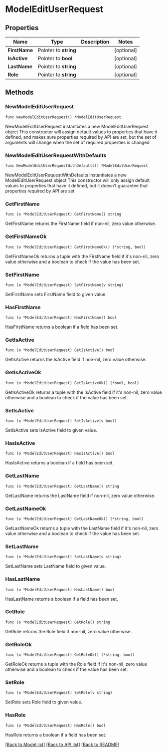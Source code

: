 # ModelEditUserRequest

## Properties

Name | Type | Description | Notes
------------ | ------------- | ------------- | -------------
**FirstName** | Pointer to **string** |  | [optional] 
**IsActive** | Pointer to **bool** |  | [optional] 
**LastName** | Pointer to **string** |  | [optional] 
**Role** | Pointer to **string** |  | [optional] 

## Methods

### NewModelEditUserRequest

`func NewModelEditUserRequest() *ModelEditUserRequest`

NewModelEditUserRequest instantiates a new ModelEditUserRequest object
This constructor will assign default values to properties that have it defined,
and makes sure properties required by API are set, but the set of arguments
will change when the set of required properties is changed

### NewModelEditUserRequestWithDefaults

`func NewModelEditUserRequestWithDefaults() *ModelEditUserRequest`

NewModelEditUserRequestWithDefaults instantiates a new ModelEditUserRequest object
This constructor will only assign default values to properties that have it defined,
but it doesn't guarantee that properties required by API are set

### GetFirstName

`func (o *ModelEditUserRequest) GetFirstName() string`

GetFirstName returns the FirstName field if non-nil, zero value otherwise.

### GetFirstNameOk

`func (o *ModelEditUserRequest) GetFirstNameOk() (*string, bool)`

GetFirstNameOk returns a tuple with the FirstName field if it's non-nil, zero value otherwise
and a boolean to check if the value has been set.

### SetFirstName

`func (o *ModelEditUserRequest) SetFirstName(v string)`

SetFirstName sets FirstName field to given value.

### HasFirstName

`func (o *ModelEditUserRequest) HasFirstName() bool`

HasFirstName returns a boolean if a field has been set.

### GetIsActive

`func (o *ModelEditUserRequest) GetIsActive() bool`

GetIsActive returns the IsActive field if non-nil, zero value otherwise.

### GetIsActiveOk

`func (o *ModelEditUserRequest) GetIsActiveOk() (*bool, bool)`

GetIsActiveOk returns a tuple with the IsActive field if it's non-nil, zero value otherwise
and a boolean to check if the value has been set.

### SetIsActive

`func (o *ModelEditUserRequest) SetIsActive(v bool)`

SetIsActive sets IsActive field to given value.

### HasIsActive

`func (o *ModelEditUserRequest) HasIsActive() bool`

HasIsActive returns a boolean if a field has been set.

### GetLastName

`func (o *ModelEditUserRequest) GetLastName() string`

GetLastName returns the LastName field if non-nil, zero value otherwise.

### GetLastNameOk

`func (o *ModelEditUserRequest) GetLastNameOk() (*string, bool)`

GetLastNameOk returns a tuple with the LastName field if it's non-nil, zero value otherwise
and a boolean to check if the value has been set.

### SetLastName

`func (o *ModelEditUserRequest) SetLastName(v string)`

SetLastName sets LastName field to given value.

### HasLastName

`func (o *ModelEditUserRequest) HasLastName() bool`

HasLastName returns a boolean if a field has been set.

### GetRole

`func (o *ModelEditUserRequest) GetRole() string`

GetRole returns the Role field if non-nil, zero value otherwise.

### GetRoleOk

`func (o *ModelEditUserRequest) GetRoleOk() (*string, bool)`

GetRoleOk returns a tuple with the Role field if it's non-nil, zero value otherwise
and a boolean to check if the value has been set.

### SetRole

`func (o *ModelEditUserRequest) SetRole(v string)`

SetRole sets Role field to given value.

### HasRole

`func (o *ModelEditUserRequest) HasRole() bool`

HasRole returns a boolean if a field has been set.


[[Back to Model list]](../README.md#documentation-for-models) [[Back to API list]](../README.md#documentation-for-api-endpoints) [[Back to README]](../README.md)



